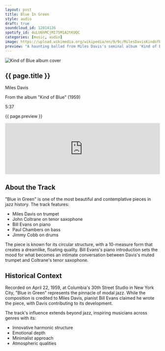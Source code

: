```yaml
---
layout: post
title: Blue In Green
style: audio
draft: true
soundcloud_id: 12014126
spotify_id: 4uLU6hMCjMI75M1A2tKUQC
categories: [music, audio]
image: https://upload.wikimedia.org/wikipedia/en/9/9c/MilesDavisKindofBlue.jpg
preview: "A haunting ballad from Miles Davis's seminal album 'Kind of Blue' (1959). This modal jazz masterpiece features Bill Evans on piano, creating an ethereal atmosphere that has captivated listeners for generations."
---
```


<div class="preview-section">
  <div class="album-info">
    <img src="{{ page.image }}" alt="Kind of Blue album cover" class="album-cover">
    <div class="track-details">
      <h2>{{ page.title }}</h2>
      <p class="artist">Miles Davis</p>
      <p class="album">From the album "Kind of Blue" (1959)</p>
      <p class="duration">5:37</p>
      <p class="description">{{ page.preview }}</p>
    </div>
  </div>
</div>

<div class="audio-embed soundcloud-embed">
  <iframe width="100%" 
          height="166" 
          scrolling="no" 
          frameborder="no" 
          allow="autoplay" 
          src="https://w.soundcloud.com/player/?url=https%3A//api.soundcloud.com/tracks/{{ page.soundcloud_id }}&color=%2390B597&auto_play=false&hide_related=true&show_comments=true&show_user=true&show_reposts=false&show_teaser=false">
  </iframe>
</div>

## About the Track

"Blue in Green" is one of the most beautiful and contemplative pieces in jazz history. The track features:

- Miles Davis on trumpet
- John Coltrane on tenor saxophone
- Bill Evans on piano
- Paul Chambers on bass
- Jimmy Cobb on drums

The piece is known for its circular structure, with a 10-measure form that creates a dreamlike, floating quality. Bill Evans's piano introduction sets the mood for what becomes an intimate conversation between Davis's muted trumpet and Coltrane's tenor saxophone.

## Historical Context

Recorded on April 22, 1959, at Columbia's 30th Street Studio in New York City, "Blue in Green" represents the pinnacle of modal jazz. While the composition is credited to Miles Davis, pianist Bill Evans claimed he wrote the piece, with Davis contributing to its development.

The track's influence extends beyond jazz, inspiring musicians across genres with its:
- Innovative harmonic structure
- Emotional depth
- Minimalist approach
- Atmospheric qualities 